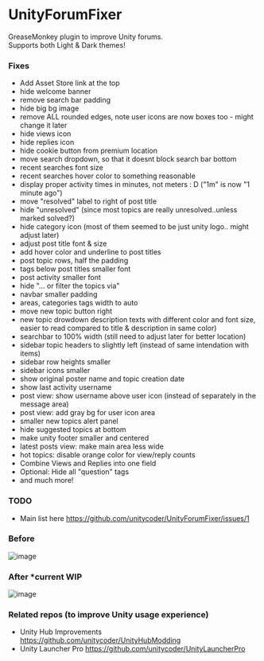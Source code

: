 # UnityForumFixer
GreaseMonkey plugin to improve Unity forums.<br>
Supports both Light & Dark themes!

### Fixes
- Add Asset Store link at the top
- hide welcome banner
- remove search bar padding
- hide big bg image
- remove ALL rounded edges, note user icons are now boxes too - might change it later
- hide views icon
- hide replies icon
- hide cookie button from premium location
- move search dropdown, so that it doesnt block search bar bottom
- recent searches font size
- recent searches hover color to something reasonable
- display proper activity times in minutes, not meters : D ("1m" is now "1 minute ago")
- move "resolved" label to right of post title
- hide "unresolved" (since most topics are really unresolved..unless marked solved?)
- hide category icon (most of them seemed to be just unity logo.. might adjust later)
- adjust post title font & size
- add hover color and underline to post titles
- post topic rows, half the padding
- tags below post titles smaller font
- post activity smaller font
- hide "... or filter the topics via"
- navbar smaller padding
- areas, categories tags width to auto
- move new topic button right
- new topic drowdown description texts with different color and font size, easier to read compared to title & description in same color)
- searchbar to 100% width (still need to adjust later for better location)
- sidebar topic headers to slightly left (instead of same intendation with items)
- sidebar row heights smaller
- sidebar icons smaller
- show original poster name and topic creation date
- show last activity username
- post view: show username above user icon (instead of separately in the message area)
- post view: add gray bg for user icon area
- smaller new topics alert panel
- hide suggested topics at bottom
- make unity footer smaller and centered
- latest posts view: make main area less wide
- hot topics: disable orange color for view/reply counts
- Combine Views and Replies into one field
- Optional: Hide all "question" tags
- and much more!

### TODO
- Main list here https://github.com/unitycoder/UnityForumFixer/issues/1

### Before
![image](https://github.com/user-attachments/assets/a2f0c084-303c-43cf-b876-0440c32e802d)

### After *current WIP
![image](https://github.com/user-attachments/assets/054e24b1-7245-4177-b9a0-f90326802606)


### Related repos (to improve Unity usage experience)
- Unity Hub Improvements https://github.com/unitycoder/UnityHubModding
- Unity Launcher Pro https://github.com/unitycoder/UnityLauncherPro
